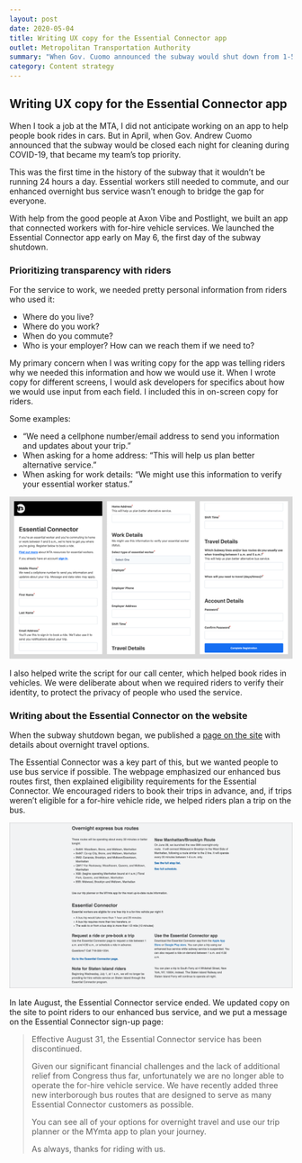 ```yaml
---
layout: post
date: 2020-05-04
title: Writing UX copy for the Essential Connector app
outlet: Metropolitan Transportation Authority
summary: "When Gov. Cuomo announced the subway would shut down from 1-5 a.m. each day during COVID-19, my team built an app in four days to help essential workers commute overnight."
category: Content strategy
---
```


## Writing UX copy for the Essential Connector app

When I took a job at the MTA, I did not anticipate working on an app to help people book rides in cars. But in April, when Gov. Andrew Cuomo announced that the subway would be closed each night for cleaning during COVID-19, that became my team’s top priority.

This was the first time in the history of the subway that it wouldn’t be running 24 hours a day. Essential workers still needed to commute, and our enhanced overnight bus service wasn’t enough to bridge the gap for everyone.

With help from the good people at Axon Vibe and Postlight, we built an app that connected workers with for-hire vehicle services. We launched the Essential Connector app early on May 6, the first day of the subway shutdown.

### Prioritizing transparency with riders

For the service to work, we needed pretty personal information from riders who used it:
- Where do you live?
- Where do you work?
- When do you commute?
- Who is your employer? How can we reach them if we need to?

My primary concern when I was writing copy for the app was telling riders why we needed this information and how we would use it. When I wrote copy for different screens, I would ask developers for specifics about how we would use input from each field. I included this in on-screen copy for riders.

Some examples:
- “We need a cellphone number/email address to send you information and updates about your trip.”
- When asking for a home address: “This will help us plan better alternative service.”
- When asking for work details: “We might use this information to verify your essential worker status.”

<img src="/assets/img/20200504-essential-connector-sign-up-screens.png" alt="Two screenshots side by side, showing a sign-up form for the Essential Connector app. Text underneath many fields explains how the information will be used."/>

I also helped write the script for our call center, which helped book rides in vehicles. We were deliberate about when we required riders to verify their identity, to protect the privacy of people who used the service.

### Writing about the Essential Connector on the website

When the subway shutdown began, we published a [page on the site](https://new.mta.info/coronavirus/overnight) with details about overnight travel options.

The Essential Connector was a key part of this, but we wanted people to use bus service if possible. The webpage emphasized our enhanced bus routes first, then explained eligibility requirements for the Essential Connector. We encouraged riders to book their trips in advance, and, if trips weren’t eligible for a for-hire vehicle ride, we helped riders plan a trip on the bus.

<img src="/assets/img/20200504-essential-connector-overnight-page-cropped.png" alt="A cropped screenshot details enhanced overnight bus service. A section underneath talks about the Essential Connector, including how to plan a trip on the bus if a ride isn’t eligible for the Essential Connector."/>

In late August, the Essential Connector service ended. We updated copy on the site to point riders to our enhanced bus service, and we put a message on the Essential Connector sign-up page:

> Effective August 31, the Essential Connector service has been discontinued.
>
> Given our significant financial challenges and the lack of additional relief from Congress thus far, unfortunately we are no longer able to operate the for-hire vehicle service. We have recently added three new interborough bus routes that are designed to serve as many Essential Connector customers as possible.
>
> You can see all of your options for overnight travel and use our trip planner or the MYmta app to plan your journey.
>
>As always, thanks for riding with us.
